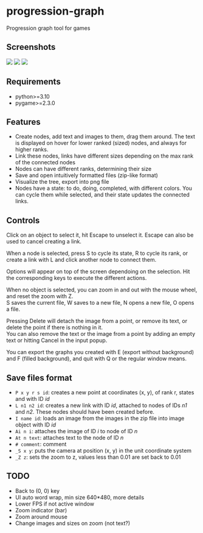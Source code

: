 # progression-graph
Progression graph tool for games

## Screenshots
![](https://github.com/d-002/progression-graph/assets/69427207/ba704b64-ad56-4a3e-90d5-f2dc26d2c171)
![](https://github.com/d-002/progression-graph/assets/69427207/2c4a48c5-ea13-4f6f-9a83-974eb9726fbf)
![](https://github.com/d-002/progression-graph/assets/69427207/19dc0699-c994-44f0-90d1-7bf9309813e6)

## Requirements
- python>=3.10
- pygame>=2.3.0

## Features
- Create nodes, add text and images to them, drag them around. The text is displayed on hover for lower ranked (sized) nodes, and always for higher ranks.
- Link these nodes, links have different sizes depending on the max rank of the connected nodes
- Nodes can have different ranks, determining their size
- Save and open intuitively formatted files (zip-like format)
- Visualize the tree, export into png file
- Nodes have a state: to do, doing, completed, with different colors. You can cycle them while selected, and their state updates the connected links.

## Controls
Click on an object to select it, hit Escape to unselect it. Escape can also be used to cancel creating a link.

When a node is selected, press S to cycle its state, R to cycle its rank, or create a link with L and click another node to connect them.

Options will appear on top of the screen dependoing on the selection. Hit the corresponding keys to execute the different actions.

When no object is selected, you can zoom in and out with the mouse wheel, and reset the zoom with Z.  
S saves the current file, W saves to a new file, N opens a new file, O opens a file.

Pressing Delete will detach the image from a point, or remove its text, or delete the point if there is nothing in it.  
You can also remove the text or the image from a point by adding an empty text or hitting Cancel in the input popup.

You can export the graphs you created with E (export without background) and F (filled background), and quit with Q or the regular window means.

## Save files format
- `P x y r s id`: creates a new point at coordinates (x, y), of rank r, states and with ID *id*
- `L n1 n2 id`: creates a new link with ID *id*, attached to nodes of IDs *n1* and *n2*. These nodes should have been created before.
- `I name id`: loads an image from the images in the zip file into image object with ID *id*
- `Ai n i`: attaches the image of ID *i* to node of ID *n*
- `At n text`: attaches text to the node of ID *n*
- `# comment`: comment
- `_S x y`: puts the camera at position (x, y) in the unit coordinate system
- `_Z z`: sets the zoom to z, values less than 0.01 are set back to 0.01

## TODO
- Back to (0, 0) key
- UI auto word wrap, min size 640\*480, more details
- Lower FPS if not active window
- Zoom indicator (bar)
- Zoom around mouse
- Change images and sizes on zoom (not text?)
